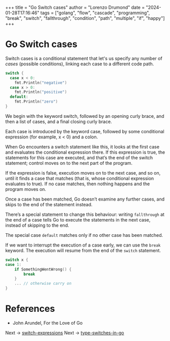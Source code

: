 +++
title = "Go Switch cases"
author = "Lorenzo Drumond"
date = "2024-01-28T17:16:46"
tags = ["golang",  "flow",  "cascade",  "programming",  "break",  "switch",  "fallthrough",  "condition",  "path",  "multiple",  "if",  "happy"]
+++


# Go Switch cases
Switch cases is a conditional statement that let's us specify any number of _cases_ (possible conditions), linking each case to a different code path.

```go
switch {
  case x < 0:
    fmt.Println("negative")
  case x > 0:
    fmt.Println("positive")
  default:
    fmt.Println("zero")
}
```

We begin with the keyword switch, followed by an opening curly brace, and then a list of cases, and a final closing curly brace.

Each case is introduced by the keyword case, followed by some conditional expression (for example, x < 0) and a colon.

When Go encounters a switch statement like this, it looks at the first case and evaluates the conditional expression there. If this expression is true, the statements for this case are executed, and that’s the end of the switch statement; control moves on to the next part of the program.

If the expression is false, execution moves on to the next case, and so on, until it finds a case that matches (that is, whose conditional expression evaluates to true). If no case matches, then nothing happens and the program moves on.

Once a case has been matched, Go doesn’t examine any further cases, and skips to the end of the statement instead.

There’s a special statement to change this behaviour: writing `fallthrough` at the end of a case tells Go to execute the statements in the next case, instead of skipping to the end.

The special case `default` matches only if no other case has been matched.

If we want to interrupt the execution of a case early, we can use the `break` keyword. The execution will resume from the end of the `switch` statement.

```go
switch x {
case 1:
    if SomethingWentWrong() {
        break
    }
    ... // otherwise carry on
}
```

# References
- John Arundel, For the Love of Go

Next -> [switch-expressions](/wiki/switch-expressions/)
Next -> [type-switches-in-go](/wiki/type-switches-in-go/)

